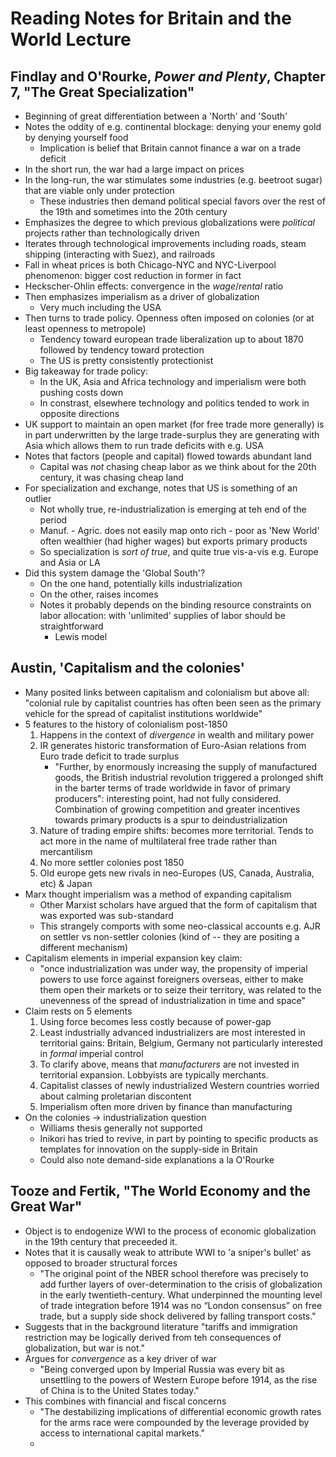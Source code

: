 # Reading Notes for Britain and the World Lecture

## Findlay and O'Rourke, *Power and Plenty*, Chapter 7, "The Great Specialization"

+ Beginning of great differentiation between a 'North' and 'South'
+ Notes the oddity of e.g. continental blockage: denying your enemy gold by denying yourself food
    * Implication is belief that Britain cannot finance a war on a trade deficit
+ In the short run, the war had a large impact on prices
+ In the long-run, the war stimulates some industries (e.g. beetroot sugar) that are viable only under protection
    * These industries then demand political special favors over the rest of the 19th and sometimes into the 20th century
+ Emphasizes the degree to which previous globalizations were *political* projects rather than technologically driven
+ Iterates through technological improvements including roads, steam shipping (interacting with Suez), and railroads
+ Fall in wheat prices is both Chicago-NYC and NYC-Liverpool phenomenon: bigger cost reduction in former in fact
+ Heckscher-Ohlin effects: convergence in the $wage/rental$ ratio
+ Then emphasizes imperialism as a driver of globalization
    * Very much including the USA
+ Then turns to trade policy. Openness often imposed on colonies (or at least openness to metropole)
    * Tendency toward european trade liberalization up to about 1870 followed by tendency toward protection
    * The US is pretty consistently protectionist
+ Big takeaway for trade policy:
    * In the UK, Asia and Africa technology and imperialism were both pushing costs down
    * In constrast, elsewhere technology and politics tended to work in opposite directions
+ UK support to maintain an open market (for free trade more generally) is in part underwritten by the large trade-surplus they are generating with Asia which allows them to run trade deficits with e.g. USA
+ Notes that factors (people and capital) flowed towards abundant land
    * Capital was *not* chasing cheap labor as we think about for the 20th century, it was chasing cheap land
+ For specialization and exchange, notes that US is something of an outlier
    * Not wholly true, re-industrialization is emerging at teh end of the period
    * Manuf. - Agric. does not easily map onto rich - poor as 'New World' often wealthier (had higher wages) but exports primary products
    * So specialization is *sort of true*, and quite true vis-a-vis e.g. Europe and Asia or LA
+ Did this system damage the 'Global South'?
    * On the one hand, potentially kills industrialization
    * On the other, raises incomes
    * Notes it probably depends on the binding resource constraints on labor allocation: with 'unlimited' supplies of labor should be straightforward
        - Lewis model

## Austin, 'Capitalism and the colonies'

+ Many posited links between capitalism and colonialism but above all: "colonial rule by capitalist countries has often been seen as the primary vehicle for the spread of capitalist institutions worldwide"
+ 5 features to the history of colonialism post-1850
    1. Happens in the context of *divergence* in wealth and military power
    2. IR generates historic transformation of Euro-Asian relations from Euro trade deficit to trade surplus
        + "Further, by enormously increasing the supply of manufactured goods, the British industrial revolution triggered a prolonged shift in the barter terms of trade worldwide in favor of primary producers": interesting point, had not fully considered. Combination of growing competition and greater incentives towards primary products is a spur to deindustrialization
    3. Nature of trading empire shifts: becomes more territorial. Tends to act more in the name of multilateral free trade rather than mercantilism
    4. No more settler colonies post 1850
    5. Old europe gets new rivals in neo-Europes (US, Canada, Australia, etc) & Japan
+ Marx thought imperialism was a method of expanding capitalism
    * Other Marxist scholars have argued that the form of capitalism that was exported was sub-standard
    * This strangely comports with some neo-classical accounts e.g. AJR on settler vs non-settler colonies (kind of -- they are positing a different mechanism)
+ Capitalism elements in imperial expansion key claim: 
    * "once industrialization was under way, the propensity of imperial powers to use force against foreigners overseas, either to make them open their markets or to seize their territory, was related to the unevenness of the spread of industrialization in time and space"
+ Claim rests on 5 elements
    1. Using force becomes less costly because of power-gap
    2. Least industrially advanced industrializers are most interested in territorial gains: Britain, Belgium, Germany not particularly interested in *formal* imperial control
    3. To clarify above, means that *manufacturers* are not invested in territorial expansion. Lobbyists are typically merchants.
    4. Capitalist classes of newly industrialized Western countries worried about calming proletarian discontent
    5. Imperialism often more driven by finance than manufacturing
+ On the colonies -> industrialization question
    * Williams thesis generally not supported
    * Inikori has tried to revive, in part by pointing to specific products as templates for innovation on the supply-side in Britain
    * Could also note demand-side explanations a la O'Rourke

## Tooze and Fertik, "The World Economy and the Great War"

+ Object is to endogenize WWI to the process of economic globalization in the 19th century that preceeded it.
+ Notes that it is causally weak to attribute WWI to 'a sniper's bullet' as opposed to broader structural forces
    * "The original point of the NBER school therefore was precisely to add further layers of over-determination to the crisis of globalization in the early twentieth-century. What underpinned the mounting level of trade integration before 1914 was no “London consensus” on free trade, but a supply side shock delivered by falling transport costs."
+ Suggests that in the background literature "tariffs and immigration restriction may be logically derived from teh consequences of globalization, but war is not."
+ Argues for *convergence* as a key driver of war
    * "Being converged upon by Imperial Russia was every bit as unsettling to the powers of Western Europe before 1914, as the rise of China is to the United States today."
+ This combines with financial and fiscal concerns
    * "The destabilizing implications of differential economic growth rates for the arms race were compounded by the leverage provided by access to international capital markets."
    * 

















